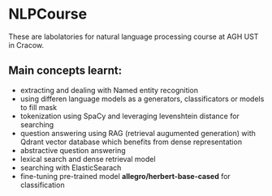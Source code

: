 # NLPCourse

These are labolatories for natural language processing course at AGH UST in Cracow.

## Main concepts learnt:
- extracting and dealing with Named entity recognition
- using differen language models as a generators, classificators or models to fill mask
- tokenization using SpaCy and leveraging levenshtein distance for searching
- question answering using RAG (retrieval augumented generation) with Qdrant vector database which benefits from dense representation
- abstractive question answering
- lexical search and dense retrieval model
- searching with ElasticSearach
- fine-tuning pre-trained model **allegro/herbert-base-cased** for classification